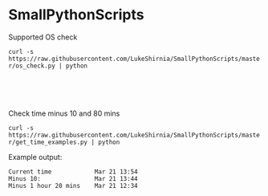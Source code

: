 # SmallPythonScripts



Supported OS check


`curl -s https://raw.githubusercontent.com/LukeShirnia/SmallPythonScripts/master/os_check.py | python`

<br />

<br />

<br />

Check time minus 10 and 80 mins

`curl -s https://raw.githubusercontent.com/LukeShirnia/SmallPythonScripts/master/get_time_examples.py | python`


Example output:

```
Current time            Mar 21 13:54
Minus 10:               Mar 21 13:44
Minus 1 hour 20 mins    Mar 21 12:34
```
